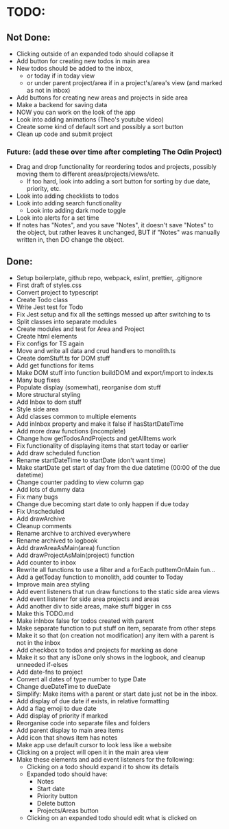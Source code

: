 # TODO:

## Not Done:

-   Clicking outside of an expanded todo should collapse it
-   Add button for creating new todos in main area
-   New todos should be added to the inbox,
    -   or today if in today view
    -   or under parent project/area if in a project's/area's view (and marked as not in inbox)
-   Add buttons for creating new areas and projects in side area
-   Make a backend for saving data
-   NOW you can work on the look of the app
-   Look into adding animations (Theo's youtube video)
-   Create some kind of default sort and possibly a sort button
-   Clean up code and submit project

### Future: (add these over time after completing The Odin Project)

-   Drag and drop functionality for reordering todos and projects, possibly moving them to different areas/projects/views/etc.
    -   If too hard, look into adding a sort button for sorting by due date, priority, etc.
-   Look into adding checklists to todos
-   Look into adding search functionality
    -   Look into adding dark mode toggle
-   Look into alerts for a set time
-   If notes has "Notes", and you save "Notes", it doesn't save "Notes" to the object, but rather leaves it unchanged, BUT if "Notes" was manually written in, then DO change the object.

## Done:

-   Setup boilerplate, github repo, webpack, eslint, prettier, .gitignore
-   First draft of styles.css
-   Convert project to typescript
-   Create Todo class
-   Write Jest test for Todo
-   Fix Jest setup and fix all the settings messed up after switching to ts
-   Split classes into separate modules
-   Create modules and test for Area and Project
-   Create html elements
-   Fix configs for TS again
-   Move and write all data and crud handlers to monolith.ts
-   Create domStuff.ts for DOM stuff
-   Add get functions for items
-   Make DOM stuff into function buildDOM and export/import to index.ts
-   Many bug fixes
-   Populate display (somewhat), reorganise dom stuff
-   More structural styling
-   Add Inbox to dom stuff
-   Style side area
-   Add classes common to multiple elements
-   Add inInbox property and make it false if hasStartDateTime
-   Add more draw functions (incomplete)
-   Change how getTodosAndProjects and getAllItems work
-   Fix functionality of displaying items that start today or earlier
-   Add draw scheduled function
-   Rename startDateTime to startDate (don't want time)
-   Make startDate get start of day from the due datetime (00:00 of the due datetime)
-   Change counter padding to view column gap
-   Add lots of dummy data
-   Fix many bugs
-   Change due becoming start date to only happen if due today
-   Fix Unscheduled
-   Add drawArchive
-   Cleanup comments
-   Rename archive to archived everywhere
-   Rename archived to logbook
-   Add drawAreaAsMain(area) function
-   Add drawProjectAsMain(project) function
-   Add counter to inbox
-   Rewrite all functions to use a filter and a forEach putItemOnMain fun…
-   Add a getToday function to monolith, add counter to Today
-   Improve main area styling
-   Add event listeners that run draw functions to the static side area views
-   Add event listener for side area projects and areas
-   Add another div to side areas, make stuff bigger in css
-   Make this TODO.md
-   Make inInbox false for todos created with parent
-   Make separate function to put stuff on item, separate from other steps
-   Make it so that (on creation not modification) any item with a parent is not in the inbox
-   Add checkbox to todos and projects for marking as done
-   Make it so that any isDone only shows in the logbook, and cleanup unneeded if-elses
-   Add date-fns to project
-   Convert all dates of type number to type Date
-   Change dueDateTime to dueDate
-   Simplify: Make items with a parent or start date just not be in the inbox.
-   Add display of due date if exists, in relative formatting
-   Add a flag emoji to due date
-   Add display of priority if marked
-   Reorganise code into separate files and folders
-   Add parent display to main area items
-   Add icon that shows item has notes
-   Make app use default cursor to look less like a website
-   Clicking on a project will open it in the main area view
-   Make these elements and add event listeners for the following:
    -   Clicking on a todo should expand it to show its details
    -   Expanded todo should have:
        -   Notes
        -   Start date
        -   Priority button
        -   Delete button
        -   Projects/Areas button
    -   Clicking on an expanded todo should edit what is clicked on
